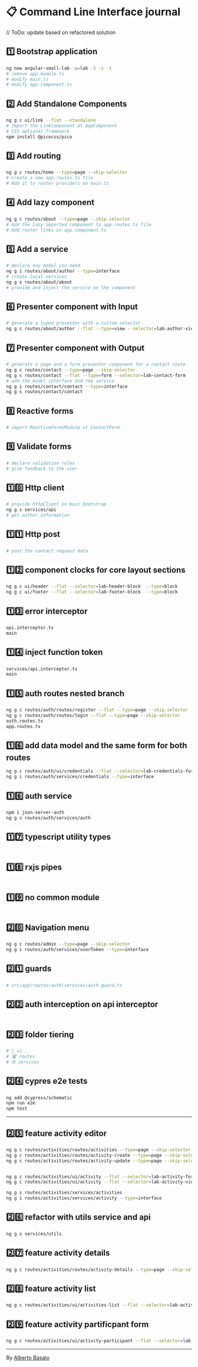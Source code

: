 # 📋 Command Line Interface journal

// ToDo: update based on refactored solution

## 1️⃣ Bootstrap application

```bash
ng new angular-small-lab -p=lab -S -s -t
# remove app.module.ts
# modify main.ts
# modify app.component.ts
```

## 2️⃣ Add Standalone Components

```bash
ng g c ui/link --flat --standalone
# Import the LinkComponent at AppComponent
# CSS optional framework
npm install @picocss/pico
```

## 3️⃣ Add routing

```bash
ng g c routes/home --type=page --skip-selector
# Create a new app.routes.ts file
# Add it to router providers on main.ts
```

## 4️⃣ Add lazy component

```bash
ng g c routes/about --type=page --skip-selector
# Add the lazy imported component to app.routes.ts file
# Add router links on app.component.ts
```

## 5️⃣ Add a service

```bash
# declare any model you need
ng g i routes/about/author --type=interface
# create local services
ng g s routes/about/about
# provide and inject the service on the component
```

## 6️⃣ Presenter component with Input

```bash
# generate a typed presenter with a custom selector
ng g c routes/about/author --flat --type=view --selector=lab-author-view

```

## 7️⃣ Presenter component with Output

```bash
# generate a page and a form presenter component for a contact route
ng g c routes/contact --type=page --skip-selector
ng g c routes/contact --flat --type=form --selector=lab-contact-form
# add the model interface and the service
ng g i routes/contact/contact --type=interface
ng g s routes/contact/contact
```

## 8️⃣ Reactive forms

```bash
# import ReactiveFormsModule at ContactForm
```

## 9️⃣ Validate forms

```bash
# declare validation rules
# give feedback to the user
```

## 1️⃣0️⃣ Http client

```bash
# provide httpClient on main bootstrap
ng g s services/api
# get author information
```

## 1️⃣1️⃣ Http post

```bash
# post the contact request data
```

## 1️⃣2️⃣ component clocks for core layout sections

```bash
ng g c ui/header --flat --selector=lab-header-block  --type=block
ng g c ui/footer --flat --selector=lab-footer-block  --type=block
```

## 1️⃣3️⃣ error interceptor

```bash
api.interceptor.ts
main
```

## 1️⃣4️⃣ inject function token

```bash
services/api.interceptor.ts
main
```

## 1️⃣5️⃣ auth routes nested branch

```bash
ng g c routes/auth/routes/register --flat --type=page --skip-selector
ng g c routes/auth/routes/login --flat --type=page --skip-selector
auth.routes.ts
app.routes.ts
```

## 1️⃣6️⃣ add data model and the same form for both routes

```bash
ng g c routes/auth/ui/credentials --flat --selector=lab-credentials-form --type=form
ng g i routes/auth/services/credentials --type=interface
```

## 1️⃣6️⃣ auth service

```bash
npm i json-server-auth
ng g s routes/auth/services/auth
```

## 1️⃣7️⃣ typescript utility types

```bash

```

## 1️⃣8️⃣ rxjs pipes

```bash

```

## 1️⃣9️⃣ no common module

```bash

```

## 2️⃣0️⃣ Navigation menu

```bash
ng g c routes/admin --type=page --skip-selector
ng g i routes/auth/services/userToken --type=interface

```

## 2️⃣1️⃣ guards

```bash
# src\app\routes\auth\services\auth.guard.ts
```

## 2️⃣2️⃣ auth interception on api interceptor

```bash

```

## 2️⃣3️⃣ folder tiering

```bash
# 🚗 ui
# 🛣️ routes
# ⚙️ services
```

## 2️⃣4️⃣ cypres e2e tests

```bash
ng add @cypress/schematic
npm run e2e
npm test
```

---

## 2️⃣5️⃣ feature activity editor

```bash
ng g c routes/activities/routes/activities --type=page --skip-selector
ng g c routes/activities/routes/activity-create --type=page --skip-selector
ng g c routes/activities/routes/activity-update --type=page --skip-selector


ng g c routes/activities/ui/activity --flat --selector=lab-activity-form --type=form
ng g c routes/activities/ui/activity --flat --selector=lab-activity-view --type=view

ng g s routes/activities/services/activities
ng g i routes/activities/services/activity --type=interface
```

## 2️⃣6️⃣ refactor with utils service and api

```bash
ng g s services/utils
```

## 2️⃣7️⃣ feature activity details

```bash
ng g c routes/activities/routes/activity-details --type=page --skip-selector
```

## 2️⃣8️⃣ feature activity list

```bash
ng g c routes/activities/ui/activities-list --flat --selector=lab-activities-list --type=list
```

## 2️⃣9️⃣ feature activity partificpant form

```bash
ng g c routes/activities/ui/activity-participant --flat --selector=lab-activity-participant-form --type=form
```

---

By [Alberto Basalo](https://twitter.com/AlbertoBasalo)
